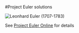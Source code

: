 #Project Euler solutions

![Leonhard Euler (1707-1783)](https://projecteuler.net/images/euler_portrait.png "Leonhard Euler (1707-1783)")

See [Project Euler Online](https://projecteuler.net) for details

